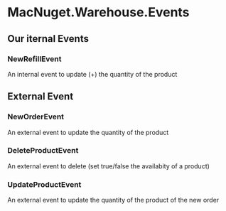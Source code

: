 # MacNuget.Warehouse.Events

## Our iternal Events
### NewRefillEvent
An internal event to update (+) the quantity of the product

## External Event
### NewOrderEvent
An external event to update the quantity of the product

### DeleteProductEvent
An external event to delete (set true/false the availabity of a product)

### UpdateProductEvent
An external event to update the quantity of the product of the new order
